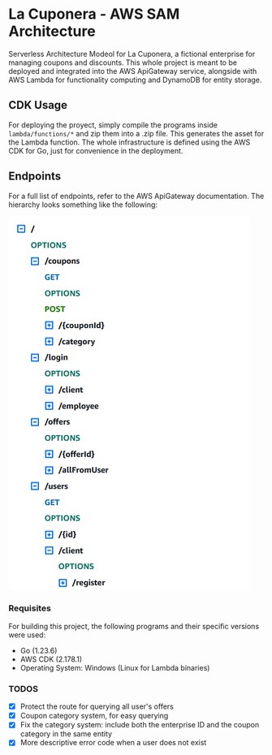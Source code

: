 # La Cuponera - AWS SAM Architecture

Serverless Architecture Modeol for La Cuponera, a fictional enterprise for managing coupons and discounts.
This whole project is meant to be deployed and integrated into the AWS ApiGateway service, alongside with 
AWS Lambda for functionality computing and DynamoDB for entity storage.

## CDK Usage

For deploying the proyect, simply compile the programs inside `lambda/functions/*` and zip them into a 
.zip file. This generates the asset for the Lambda function.
The whole infrastructure is defined using the AWS CDK for Go, just for convenience in the deployment.

## Endpoints

For a full list of endpoints, refer to the AWS ApiGateway documentation. The hierarchy looks something like 
the following:

![Resource Hierarchy displayed in the AWS ApiGateway panel](./resource-hierarchy.PNG)

### Requisites

For building this project, the following programs and their specific versions were used:
- Go (1.23.6)
- AWS CDK (2.178.1)
- Operating System: Windows (Linux for Lambda binaries)

### TODOS
- [x] Protect the route for querying all user's offers
- [x] Coupon category system, for easy querying
- [x] Fix the category system: include both the enterprise ID and the coupon category in the same entity
- [x] More descriptive error code when a user does not exist